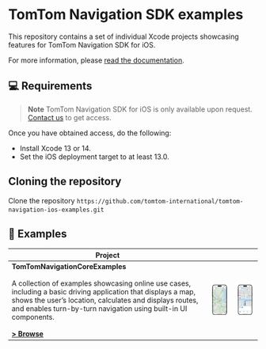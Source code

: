 # TomTom Navigation SDK examples

This repository contains a set of individual Xcode projects showcasing features for TomTom Navigation SDK for
iOS.

For more information,
please [read the documentation](https://developer.tomtom.com/navigation/ios/introduction/introduction).

💻 Requirements
------------
> **Note**  TomTom Navigation SDK for iOS is only available upon
> request. [Contact us](https://developer.tomtom.com/tomtom-sdk-for-ios/request-access "Contact us") to get access.

Once you have obtained access, do the following:

* Install Xcode 13 or 14.
* Set the iOS deployment target to at least 13.0.

## Cloning the repository
Clone the repository `https://github.com/tomtom-international/tomtom-navigation-ios-examples.git`

🚀 Examples
------------

|Project|||
|-|-|-|
|<b>TomTomNavigationCoreExamples</b><br><br>A collection of examples showcasing online use cases, including a basic driving application that displays a map, shows the user’s location, calculates and displays routes, and enables turn-by-turn navigation using built-in UI components.<br><br> **[> Browse](TomTomNavigationCoreExamples/)**|<img src="TomTomNavigationCoreExamples/assets/nav-sdk-online.png" width="320" alt="Core"></img>|<img src="TomTomNavigationCoreExamples/assets/nav-sdk-navigation.png" width="320" alt="Navigation"></img>|